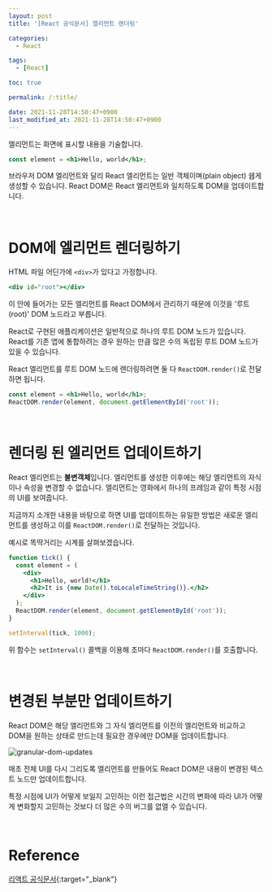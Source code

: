 ```yaml
---
layout: post
title: '[React 공식문서] 엘리먼트 렌더링'

categories:
  - React

tags:
  - [React]

toc: true

permalink: /:title/

date: 2021-11-28T14:50:47+0900
last_modified_at: 2021-11-28T14:50:47+0900
---
```


엘리먼트는 화면에 표시할 내용을 기술합니다.

```jsx
const element = <h1>Hello, world</h1>;
```

브라우저 DOM 엘리먼트와 달리 React 엘리먼트는 일반 객체이며(plain object) 쉡게 생성할 수 있습니다. React DOM은 React 엘리먼트와 일치하도록 DOM을 업데이트합니다.

<br>

# DOM에 엘리먼트 렌더링하기

HTML 파일 어딘가에 `<div>`가 있다고 가정합니다.

```jsx
<div id="root"></div>
```

이 안에 들어가는 모든 엘리먼트를 React DOM에서 관리하기 때문에 이것을 '루트(root)' DOM 노드라고 부릅니다.

React로 구현된 애플리케이션은 일반적으로 하나의 루트 DOM 노드가 있습니다. React를 기존 앱에 통합하려는 경우 원하는 만큼 많은 수의 독립된 루트 DOM 노드가 있을 수 있습니다.

React 엘리먼트를 루트 DOM 노드에 렌더링하려면 둘 다 `ReactDOM.render()`로 전달하면 됩니다.

```jsx
const element = <h1>Hello, world</h1>;
ReactDOM.render(element, document.getElementById('root'));
```

<br>

# 렌더링 된 엘리먼트 업데이트하기

React 엘리먼트는 **불변객체**입니다. 엘리먼트를 생성한 이후에는 해당 엘리먼트의 자식이나 속성을 변경할 수 없습니다. 엘리먼트는 영화에서 하나의 프레임과 같이 특정 시점의 UI를 보여줍니다.

지금까지 소개한 내용을 바탕으로 하면 UI를 업데이트하는 유일한 방법은 새로운 엘리먼트를 생성하고 이를 `ReactDOM.render()`로 전달하는 것입니다.

예시로 똑딱거리는 시계를 살펴보겠습니다.

```jsx
function tick() {
  const element = (
    <div>
      <h1>Hello, world!</h1>
      <h2>It is {new Date().toLocaleTimeString()}.</h2>
    </div>
  );
  ReactDOM.render(element, document.getElementById('root'));
}

setInterval(tick, 1000);
```

위 함수는 `setInterval()` 콜백을 이용해 초마다 `ReactDOM.render()`를 호출합니다.

<br>

# 변경된 부분만 업데이트하기

React DOM은 해당 엘리먼트와 그 자식 엘리먼트를 이전의 엘리먼트와 비교하고 DOM을 원하는 상태로 만드는데 필요한 경우에만 DOM을 업데이트합니다.

![granular-dom-updates](https://user-images.githubusercontent.com/87692499/143961044-118f7830-312f-4d56-a75d-7dd895acdd1c.gif)

매초 전체 UI를 다시 그리도록 엘리먼트를 만들어도 React DOM은 내용이 변경된 텍스트 노드만 업데이트합니다.

특정 시점에 UI가 어떻게 보일지 고민하는 이런 접근법은 시간의 변화에 따라 UI가 어떻게 변화할지 고민하는 것보다 더 많은 수의 버그를 없앨 수 있습니다.

<br>

# Reference

[리액트 공식문서](https://ko.reactjs.org/docs/introducing-jsx.html){:target="\_blank"}